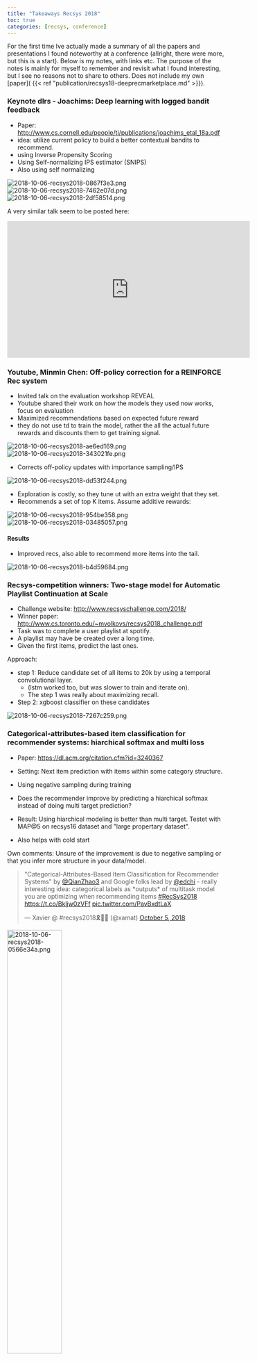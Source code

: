 ```yaml
---
title: "Takeaways Recsys 2018"
toc: true
categories: [recsys, conference]
---
```


For the first time Ive actually made a summary of all the papers and presentations I found noteworthy at a conference (allright, there were more, but this is a start).
Below is my notes, with links etc.
The purpose of the notes is mainly for myself to remember and revisit what I found interesting, but I see no reasons not to share to others.
Does not include my own [paper]( {{< ref "publication/recsys18-deeprecmarketplace.md" >}}).

### Keynote dlrs - Joachims: Deep learning with logged bandit feedback

- Paper: http://www.cs.cornell.edu/people/tj/publications/joachims_etal_18a.pdf
- idea: utilize current policy to build a better contextual bandits to recommend.
- using Inverse Propensity Scoring
- Using Self-normalizing IPS estimator (SNIPS)
- Also using self normalizing

<img alt="2018-10-06-recsys2018-0867f3e3.png" src="{{ site.baseurl }}/assets_old/assets/2018-10-06-recsys2018-0867f3e3.png" width="" height="" >

<img alt="2018-10-06-recsys2018-7462e07d.png" src="{{ site.baseurl }}/assets_old/assets/2018-10-06-recsys2018-7462e07d.png" width="" height="" >

<img alt="2018-10-06-recsys2018-2df58514.png" src="{{ site.baseurl }}/assets_old/assets/2018-10-06-recsys2018-2df58514.png" width="" height="" >

A very similar talk seem to be posted here:

<iframe width="560" height="315" src="https://www.youtube.com/embed/lzA5K4im2no" frameborder="0" allow="autoplay; encrypted-media" allowfullscreen></iframe>

### Youtube, Minmin Chen: Off-policy correction for a REINFORCE Rec system

- Invited talk on the evaluation workshop REVEAL
- Youtube shared their work on how the models they used now works, focus on evaluation
- Maximized recommendations based on expected future reward
- they do not use td to train the model, rather the all the actual future rewards and discounts them to get training signal.


<img alt="2018-10-06-recsys2018-ae6ed169.png" src="{{ site.baseurl }}/assets_old/assets/2018-10-06-recsys2018-ae6ed169.png" width="" height="" >

<img alt="2018-10-06-recsys2018-343021fe.png" src="{{ site.baseurl }}/assets_old/assets/2018-10-06-recsys2018-343021fe.png" width="" height="" >

- Corrects off-policy updates with importance sampling/IPS
<img alt="2018-10-06-recsys2018-dd53f244.png" src="{{ site.baseurl }}/assets_old/assets/2018-10-06-recsys2018-dd53f244.png" width="" height="" >

- Exploration is costly, so they tune ut with an extra weight that they set.
- Recommends a set of top K items. Assume additive rewards:
<img alt="2018-10-06-recsys2018-954be358.png" src="{{ site.baseurl }}/assets_old/assets/2018-10-06-recsys2018-954be358.png" width="" height="" >

<img alt="2018-10-06-recsys2018-03485057.png" src="{{ site.baseurl }}/assets_old/assets/2018-10-06-recsys2018-03485057.png" width="" height="" >


#### Results
- Improved recs, also able to recommend more items into the tail.

<img alt="2018-10-06-recsys2018-b4d59684.png" src="{{ site.baseurl }}/assets_old/assets/2018-10-06-recsys2018-b4d59684.png" width="" height="" >

### Recsys-competition winners: Two-stage model for Automatic Playlist Continuation at Scale

- Challenge website: http://www.recsyschallenge.com/2018/
- Winner paper: http://www.cs.toronto.edu/~mvolkovs/recsys2018_challenge.pdf
- Task was to complete a user playlist at spotify.
- A playlist may have be created over a long time.
- Given the first items, predict the last ones.

Approach:

- step 1: Reduce candidate set of all items to 20k by using a temporal convolutional layer.
  + (lstm worked too, but was slower to train and iterate on).
  + The step 1 was really about maximizing recall.
- Step 2: xgboost classifier on these candidates

<img alt="2018-10-06-recsys2018-7267c259.png" src="{{ site.baseurl }}/assets_old/assets/2018-10-06-recsys2018-7267c259.png" width="" height="" >

### Categorical-attributes-based item classification for recommender systems: hiarchical softmax and multi loss

- Paper: https://dl.acm.org/citation.cfm?id=3240367
- Setting: Next item prediction with items within some category structure.
- Using negative sampling during training

- Does the recommender improve by predicting a hiarchical softmax instead of doing multi target prediction?

- Result: Using hiarchical modeling is better than multi target. Testet with MAP@5 on recsys16 dataset and "large propertary dataset".
- Also helps with cold start

Own comments: Unsure of the improvement is due to negative sampling or that you infer more structure in your data/model.

<blockquote class="twitter-tweet" data-lang="en"><p lang="en" dir="ltr">&quot;Categorical-Attributes-Based Item Classification for Recommender Systems&quot; by <a href="https://twitter.com/QianZhao3?ref_src=twsrc%5Etfw">@QianZhao3</a> and Google folks lead by <a href="https://twitter.com/edchi?ref_src=twsrc%5Etfw">@edchi</a> - really interesting idea: categorical labels as *outputs* of multitask model you are optimizing when recommending items <a href="https://twitter.com/hashtag/RecSys2018?src=hash&amp;ref_src=twsrc%5Etfw">#RecSys2018</a> <a href="https://t.co/Bkljw0zVFf">https://t.co/Bkljw0zVFf</a> <a href="https://t.co/PavBxdtLaX">pic.twitter.com/PavBxdtLaX</a></p>&mdash; Xavier @ #recsys2018🎗🤖🏃 (@xamat) <a href="https://twitter.com/xamat/status/1048331032619970560?ref_src=twsrc%5Etfw">October 5, 2018</a></blockquote>
<script async src="https://platform.twitter.com/widgets.js" charset="utf-8"></script>


<img alt="2018-10-06-recsys2018-0566e34a.png" src="{{ site.baseurl }}/assets_old/assets/2018-10-06-recsys2018-0566e34a.png" width="50%" height="" >

<img alt="2018-10-06-recsys2018-0224ef5e.png" src="{{ site.baseurl }}/assets_old/assets/2018-10-06-recsys2018-0224ef5e.png" width="50%" height="" >

### Keynote 2 dlrs - Ray Jiang, deepmind: slate recommendation (part 1)

- Relevant paper (seems unpublished): https://arxiv.org/pdf/1803.01682.pdf
- predict a full feed instead of single items
- use a VAE to do this,
- "Works really well".
- Tested on Recsys 2015: was the best slate dataset they could find

<img alt="2018-10-06-recsys2018-ce298161.png" src="{{ site.baseurl }}/assets_old/assets/2018-10-06-recsys2018-ce298161.png" width="" height="" >

<img alt="2018-10-06-recsys2018-da23e997.png" src="{{ site.baseurl }}/assets_old/assets/2018-10-06-recsys2018-da23e997.png" width="" height="" >

https://arxiv.org/abs/1803.01682

### Calibrated Recommendations

- Paper: https://dl.acm.org/citation.cfm?id=3240372
- If you have seen 70% drama and 30% horror, optimizing a recommender on precision, the best solution is to give you 100% drama and get 70% precision.
- The paper suggests to calibrate the recommendations to be more representative.
- Done by regularizing the recommendations with the KL divergence of categories (genres in this case)
- Done as a post processing step.
- Result: Can rerank top recommendations to a much more representative distribution without losing accuracy.

https://dl.acm.org/citation.cfm?id=3240372

### Explore, Exploit, and Explain: Personalizing Explainable Recommendations with Bandits


- Paper: https://dl.acm.org/citation.cfm?id=3240354
- Feed-bandit that uses a factorization machine to predict and explain recommendations
- context: Home page of spotify account. Different shelves of recommendations, each with an explanation ("because you recently listened to..")


### Invited talk Netflix: Correlation & Causation
- Yves Raimond, AI director Netflix
- Netflix's approach: personalize everything
- Made some thoughts about the do operator P(Y | do(X))
- Maybe better for recs to focus on P(click | do(X)) - P(click | not do X)

- IPS:
 + pro: simple, model-agnostic
 + con: only unbiased if no unobserved cofounders, high variance
- Alternative til IPS: Instrumental Variable
 + used in econometrics
 + pro: robust to unobserved cofounders
 + con: bias/var depends on strength of IV, hard to scale

<img alt="2018-10-06-recsys2018-211b351e.png" src="{{ site.baseurl }}/assets_old/assets/2018-10-06-recsys2018-211b351e.png" width="" height="" >
<img alt="2018-10-06-recsys2018-7ab75917.png" src="{{ site.baseurl }}/assets_old/assets/2018-10-06-recsys2018-7ab75917.png" width="" height="" >

<img alt="2018-10-06-recsys2018-4d1e1674.png" src="{{ site.baseurl }}/assets_old/assets/2018-10-06-recsys2018-4d1e1674.png" width="" height="" >



### Generation meets recommendation - "Generating new items that fit most users"
- Paper: https://arxiv.org/abs/1808.01199

> - "Consider a movie studio aiming to produce a set of new movies for summer release: What types of movies it should produce? Who would the movies appeal to?"
- "Specifically, we leverage the latent space obtained by training a deep generative model---the Variational Autoencoder (VAE)---via a loss function that incorporates both rating performance and item reconstruction terms."
- "We then apply a greedy search algorithm that utilizes this learned latent space to jointly obtain K plausible new items, and user groups that would find the items appealing."


### On the robustness and discriminative power of information retrieval metrics for top-N recommendation
- Paper: https://dl.acm.org/authorize.cfm?key=N668684
- An evaluation of robustness of many offline metrics at different ranking level. E.g. MRR@5, Recall@10, MAP@100, ...

- Takeaway 1: Use a high cutoff (e.g. 100 instead of 10) when doing offline evaluations, like MRR. The metric is more robust, and highly correlated to the MRR@10 values
- Takeaway 2: MRR is one of the lesser robust offline metrics.

<img alt="2018-10-06-recsys2018-6ac93198.png" src="{{ site.baseurl }}/assets_old/assets/2018-10-06-recsys2018-6ac93198.png" width="" height="" >

Takeaway 2: mrr er ganske lite robust.




### Unbiased offline recommender evaluation for missing-not-at-random implicit feedback

> Implicit-feedback Recommenders (ImplicitRec) leverage positive only user-item interactions, such as clicks, to learn personalized user preferences. Recommenders are often evaluated and compared offline using datasets collected from online platforms. These platforms are subject to popularity bias (i.e., popular items are more likely to be presented and interacted with), and therefore logged ground truth data are Missing-Not-At-Random (MNAR).


- "Average over all" estimators are biased in Implicit rec datasets
- Use IPS to evaluate policies.
- reduce bias with 30% in a yahoo! music datset.
- Paper: https://dl.acm.org/citation.cfm?id=3240355



### RecoGym

- Simulation environment where you can evaluate your recommender agent
- Follows the same style as openAI gym: env.step(action)
- When we tried it a bit the day before, the users seemed to click on the same items over and over again, probably some tuning that needs to be done there?
- This is sort of an alternative approach to offline evaluation. Simulators are limited by their generating model, but can we still use it to test algorithms for convergence etc?

- Unrelated to talk and recogym, but some notes me and Olav did on rec simulations during conf. Same ideas:

<img alt="2018-10-06-recsys2018-d17df3a5.png" src="{{ site.baseurl }}/assets_old/assets/2018-10-06-recsys2018-d17df3a5.png" width="" height="" >


### News session-based recommendations using DNN

- A recommendation algorithm to recommend news.
- Freshness and coldstart big problems.
- Separate item representation that uses a lot of content, independent of users
- Unfortunately not tested in prod (authors from large news corp.)
- Tested on offline data: Beats everything, incl gru4rec ++
- Paper: https://arxiv.org/abs/1808.00720
- Code: https://github.com/criteo-research/reco-gym

<img alt="2018-10-06-recsys2018-ba51b891.png" src="{{ site.baseurl }}/assets_old/assets/2018-10-06-recsys2018-ba51b891.png" width="" height="" >



### What happens if users only share last n days of data? (Exploring recommendations under user-controlled data filtering)

> - "Using the MovieLens dataset as a testbed, we evaluated three widely used collaborative filtering algorithms."
- "Our experiments demonstrate that filtering out historical user data does not significantly affect the overall recommendation performance."
- Impacts those who opted out (naturally)

Paper: https://scholar.google.com/citations?user=Vyj2jeoAAAAJ&hl=en#d=gs_md_cita-d&p=&u=%2Fcitations%3Fview_op%3Dview_citation%26hl%3Den%26user%3DVyj2jeoAAAAJ%26citation_for_view%3DVyj2jeoAAAAJ%3A2osOgNQ5qMEC%26tzom%3D420

### Interactive recommendation via deep neural memory augmented contextual bandits

- created a recsys simulator? check out...
- Paper: https://dl.acm.org/citation.cfm?id=3240344
